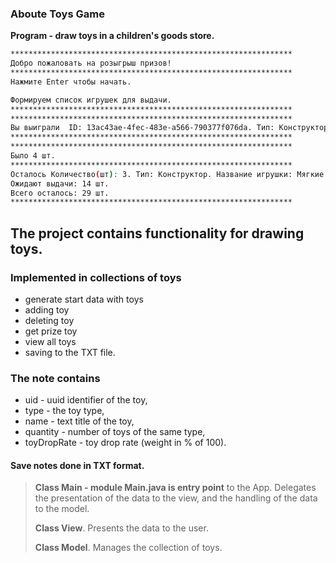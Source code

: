 ### Aboute Toys Game

**Program - draw toys in a children's goods store.**

```sh
***************************************************************
Добро пожаловать на розыгрыш призов!
***************************************************************
Нажмите Enter чтобы начать.

Формируем список игрушек для выдачи.
***************************************************************
***************************************************************
Вы выиграли  ID: 13ac43ae-4fec-483e-a566-790377f076da. Тип: Конструктор. Название игрушки: Мягкие кирпичики мини. Количество: 3. Частота выпадения: 0.2 игрушку.
***************************************************************
***************************************************************
Было 4 шт.
***************************************************************
Осталось Количество(шт): 3. Тип: Конструктор. Название игрушки: Мягкие кирпичики мини. Сложность: Средняя. Количество деталей: 6601.
Ожидают выдачи: 14 шт.
Всего осталось: 29 шт.
***************************************************************
```
## The project contains functionality for drawing toys.

### Implemented in collections of toys

- generate start data with toys
- adding toy
- deleting toy
- get prize toy
- view all toys
- saving to the TXT file.

### The note contains 

- uid - uuid identifier of the toy,
- type - the toy type, 
- name - text title of the toy, 
- quantity - number of toys of the same type, 
- toyDropRate - toy drop rate (weight in % of 100). 

#### Save notes done in **TXT** format.
>**Class Main - module Main.java is entry point** to the App. Delegates the presentation
of the data to the view, and the handling of the data to the model.
>
>**Class View**. Presents the data to the user.
>
>**Class Model**. Manages the collection of toys.
